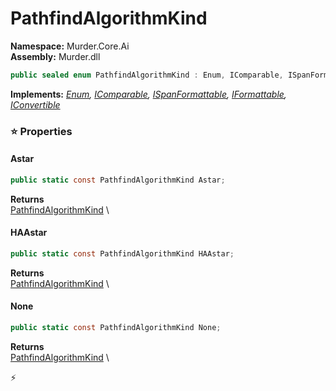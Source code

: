# PathfindAlgorithmKind

**Namespace:** Murder.Core.Ai \
**Assembly:** Murder.dll

```csharp
public sealed enum PathfindAlgorithmKind : Enum, IComparable, ISpanFormattable, IFormattable, IConvertible
```

**Implements:** _[Enum](https://learn.microsoft.com/en-us/dotnet/api/System.Enum?view=net-7.0), [IComparable](https://learn.microsoft.com/en-us/dotnet/api/System.IComparable?view=net-7.0), [ISpanFormattable](https://learn.microsoft.com/en-us/dotnet/api/System.ISpanFormattable?view=net-7.0), [IFormattable](https://learn.microsoft.com/en-us/dotnet/api/System.IFormattable?view=net-7.0), [IConvertible](https://learn.microsoft.com/en-us/dotnet/api/System.IConvertible?view=net-7.0)_

### ⭐ Properties
#### Astar
```csharp
public static const PathfindAlgorithmKind Astar;
```

**Returns** \
[PathfindAlgorithmKind](../../../Murder/Core/Ai/PathfindAlgorithmKind.html) \
#### HAAstar
```csharp
public static const PathfindAlgorithmKind HAAstar;
```

**Returns** \
[PathfindAlgorithmKind](../../../Murder/Core/Ai/PathfindAlgorithmKind.html) \
#### None
```csharp
public static const PathfindAlgorithmKind None;
```

**Returns** \
[PathfindAlgorithmKind](../../../Murder/Core/Ai/PathfindAlgorithmKind.html) \


⚡